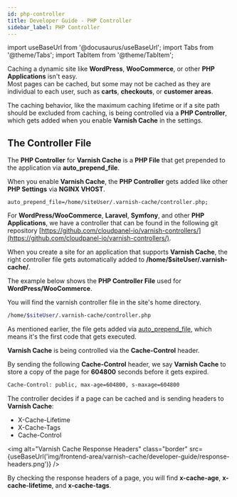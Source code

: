 ```yaml
---
id: php-controller
title: Developer Guide - PHP Controller
sidebar_label: PHP Controller
---
```


import useBaseUrl from '@docusaurus/useBaseUrl';
import Tabs from '@theme/Tabs';
import TabItem from '@theme/TabItem';

Caching a dynamic site like **WordPress**, **WooCommerce**, or other **PHP Applications** isn't easy. <br />
Most pages can be cached, but some may not be cached as they are individual to each user, such as **carts**, **checkouts**, or **customer areas**.

The caching behavior, like the maximum caching lifetime or if a site path should be excluded from caching, 
is being controlled via a **PHP Controller**, which gets added when you enable **Varnish Cache** in the settings.

## The Controller File

The **PHP Controller** for **Varnish Cache** is a **PHP File** that get prepended to the application via **auto_prepend_file**.

When you enable **Varnish Cache**, the **PHP Controller** gets added like other **PHP Settings** via **NGINX VHOST**.

```
auto_prepend_file=/home/siteUser/.varnish-cache/controller.php;
```

For **WordPress/WooCommerce**, **Laravel**, **Symfony**, and other **PHP Applications**, we have a controller 
that can be found in the following git repository [https://github.com/cloudpanel-io/varnish-controllers/](https://github.com/cloudpanel-io/varnish-controllers/).

When you create a site for an application that supports **Varnish Cache**, the right controller file gets automatically added to **/home/$siteUser/.varnish-cache/**.

The example below shows the **PHP Controller File** used for **WordPress/WooCommerce**.

You will find the varnish controller file in the site's home directory.

```bash
/home/$siteUser/.varnish-cache/controller.php
```

As mentioned earlier, the file gets added via [auto_prepend_file](https://www.php.net/manual/en/ini.core.php#ini.sect.data-handling), which means it's the first code that gets executed.

**Varnish Cache** is being controlled via the **Cache-Control** header.

By sending the following **Cache-Control** header, we say **Varnish Cache** to store a copy of the page for **604800** seconds before it gets expired.

```bash
Cache-Control: public, max-age=604800, s-maxage=604800
```

The controller decides if a page can be cached and is sending headers to **Varnish Cache**:

* X-Cache-Lifetime
* X-Cache-Tags
* Cache-Control

<img alt="Varnish Cache Response Headers" class="border" src={useBaseUrl('img/frontend-area/varnish-cache/developer-guide/response-headers.png')} />

By checking the response headers of a page, you will find **x-cache-age**, **x-cache-lifetime**, and **x-cache-tags**.

<iframe width="100%" frameborder="0" height="4000" src="data:text/html;charset=utf-8, <head><base target='_blank' /></head><body><script src='https://gist.github.com/cloudpanel-io/fc38c8ca468e4348747dbaa897edde89.js'></script></body>"></iframe>